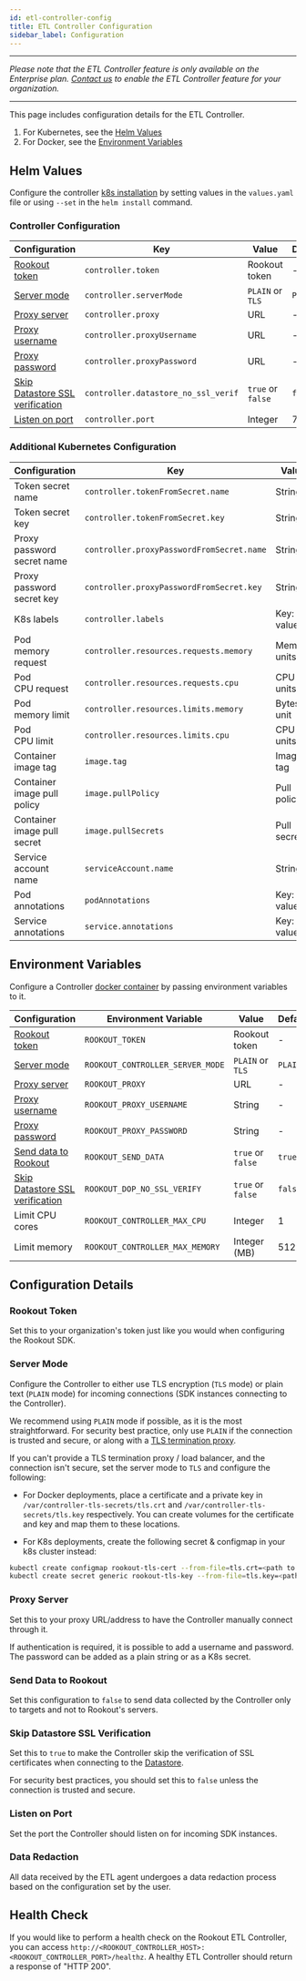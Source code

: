```yaml
---
id: etl-controller-config
title: ETL Controller Configuration
sidebar_label: Configuration
---
```


---

*Please note that the ETL Controller feature is only available on the Enterprise plan. [Contact us](https://www.rookout.com/company/contact) to enable the ETL Controller feature for your organization.*

---

This page includes configuration details for the ETL Controller.

1. For Kubernetes, see the [Helm Values](#helm-values)
2. For Docker, see the [Environment Variables](#environment-variables)

## Helm Values

Configure the controller [k8s installation](etl-controller-install.md#kubernetes) by setting values in the `values.yaml` file or using `--set` in the `helm install` command.

### Controller Configuration

| Configuration                                                       | Key                                         | Value                | Default |
| ---                                                                 | ---                                         | ---                  | ---     |
| [Rookout token](#rookout-token)                                     | `controller.token`                          | Rookout token        | -       |  
| [Server mode](#server-mode)                                         | `controller.serverMode`                     | `PLAIN` or `TLS`     | `PLAIN` |
| [Proxy server](#proxy-server)                                       | `controller.proxy`                          | URL                  | -       |
| [Proxy username](#proxy-server)                                     | `controller.proxyUsername`                  | URL                  | -       |
| [Proxy password](#proxy-server)                                     | `controller.proxyPassword`                  | URL                  | -       |
| [Skip Datastore SSL verification](#skip-datastore-ssl-verification) | `controller.datastore_no_ssl_verif`         | `true` or `false`    | `false` |
| [Listen on port](#listen-on-port)                                   | `controller.port`                           | Integer              | 7488    |

### Additional Kubernetes Configuration

| Configuration                               | Key                                       | Value                | Default     |
| ---                                         | ---                                       | ---                  | ---         |
| Token secret name                           | `controller.tokenFromSecret.name`         | String               | -           |
| Token secret key                            | `controller.tokenFromSecret.key`          | String               | -           |
| Proxy password secret name                  | `controller.proxyPasswordFromSecret.name` | String               | -           |
| Proxy password secret key                   | `controller.proxyPasswordFromSecret.key`  | String               | -           |
| K8s labels                                  | `controller.labels`                       | Key: value           | -           |
| Pod<br>memory request                       | `controller.resources.requests.memory`    | Memory units         | 32Mi        |
| Pod<br>CPU request                          | `controller.resources.requests.cpu`       | CPU units            | 30m         |
| Pod<br>memory limit                         | `controller.resources.limits.memory`      | Bytes unit           | 1024Mi      |
| Pod<br>CPU limit                            | `controller.resources.limits.cpu`         | CPU units            | 4000m       |
| Container<br>image tag                      | `image.tag`                               | Image tag            | latest      |
| Container<br>image pull policy              | `image.pullPolicy`                        | Pull policy          | `Always`    |
| Container<br>image pull secret              | `image.pullSecrets`                       | Pull secrets         | -           |
| Service account<br>name                     | `serviceAccount.name`                     | String               | -           |
| Pod<br>annotations                          | `podAnnotations`                          | Key: value           | -           |
| Service<br>annotations                      | `service.annotations`                     | Key: value           | -           |

## Environment Variables

Configure a Controller [docker container](etl-controller-install.md#docker) by passing environment variables to it.


| Configuration                                                       | Environment Variable             | Value             | Default |
| ---                                                                 | ---                              | ---               | ---     |
| [Rookout token](#rookout-token)                                     | `ROOKOUT_TOKEN`                  | Rookout token     | -       |
| [Server mode](#server-mode)                                         | `ROOKOUT_CONTROLLER_SERVER_MODE` | `PLAIN` or `TLS`  | `PLAIN` |
| [Proxy server](#proxy-server)                                       | `ROOKOUT_PROXY`                  | URL               | -       |
| [Proxy username](#proxy-server)                                     | `ROOKOUT_PROXY_USERNAME`         | String            | -       |
| [Proxy password](#proxy-server)                                     | `ROOKOUT_PROXY_PASSWORD`         | String            | -       |
| [Send data to Rookout](#send-data-to-rookout)                       | `ROOKOUT_SEND_DATA`              | `true` or `false` | `true`  |
| [Skip Datastore SSL verification](#skip-datastore-ssl-verification) | `ROOKOUT_DOP_NO_SSL_VERIFY`      | `true` or `false` | `false` |
| Limit CPU cores                                                     | `ROOKOUT_CONTROLLER_MAX_CPU`     | Integer           | 1       |
| Limit memory                                                        | `ROOKOUT_CONTROLLER_MAX_MEMORY`  | Integer (MB)      | 512     |

## Configuration Details

### Rookout Token

Set this to your organization's token just like you would when configuring the Rookout SDK.

### Server Mode

Configure the Controller to either use TLS encryption (`TLS` mode) or plain text (`PLAIN` mode) for incoming connections (SDK instances connecting to the Controller).

We recommend using `PLAIN` mode if possible, as it is the most straightforward. For security best practice, only use `PLAIN` if the connection is trusted and secure, or along with a [TLS termination proxy](https://en.wikipedia.org/wiki/TLS_termination_proxy).

If you can't provide a TLS termination proxy / load balancer, and the connection isn't secure, set the server mode to `TLS` and configure the following:

* For Docker deployments, place a certificate and a private key in `/var/controller-tls-secrets/tls.crt` and `/var/controller-tls-secrets/tls.key` respectively. You can create volumes for the certificate and key and map them to these locations.

* For K8s deployments, create the following secret & configmap in your k8s cluster instead:

```bash
kubectl create configmap rookout-tls-cert --from-file=tls.crt=<path to cert file>
kubectl create secret generic rookout-tls-key --from-file=tls.key=<path to key file>
```

### Proxy Server

Set this to your proxy URL/address to have the Controller manually connect through it.

If authentication is required, it is possible to add a username and password. The password can be added as a plain string or as a K8s secret.

### Send Data to Rookout

Set this configuration to `false` to send data collected by the Controller only to targets and not to Rookout's servers.

### Skip Datastore SSL Verification

Set this to `true` to make the Controller skip the verification of SSL certificates when connecting to the [Datastore](dop-intro.md).

For security best practices, you should set this to `false` unless the connection is trusted and secure.

### Listen on Port

Set the port the Controller should listen on for incoming SDK instances.

### Data Redaction

All data received by the ETL agent undergoes a data redaction process based on the configuration set by the user.

## Health Check

If you would like to perform a health check on the Rookout ETL Controller, you can access `http://<ROOKOUT_CONTROLLER_HOST>:<ROOKOUT_CONTROLLER_PORT>/healthz`. A healthy ETL Controller should return a response of "HTTP 200".
